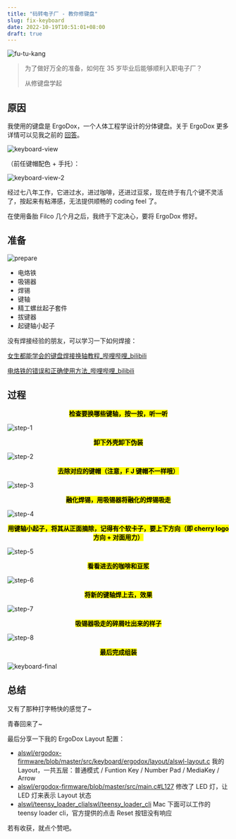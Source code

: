 ```yaml
---
title: "码转电子厂 - 教你修键盘"
slug: fix-keyboard
date: 2022-10-19T10:51:01+08:00
draft: true
---
```


![fu-tu-kang](../../static/images/202210/fu-tu-kang.png)


> 为了做好万全的准备，如何在 35 岁毕业后能够顺利入职电子厂？
>
> 从修键盘学起



## 原因



我使用的键盘是 ErgoDox，一个人体工程学设计的分体键盘。关于 ErgoDox 更多详情可以见我之前的 [回答](https://www.zhihu.com/question/52088337/answer/141073759)。

![keyboard-view](../../static/images/202210/keyboard-view.png)


（前任键帽配色 + 手托）：

![keyboard-view-2](../../static/images/202210/keyboard-view-2.png)


经过七八年工作，它进过水，进过咖啡，还进过豆浆，现在终于有几个键不灵活了，按起来有粘滞感，无法提供顺畅的 coding feel 了。



在使用备胎 Filco 几个月之后，我终于下定决心，要将 ErgoDox 修好。

## 准备

![prepare](../../static/images/202210/prepare.png)


- 电烙铁
- 吸锡器
- 焊锡
- 键轴
- 精工螺丝起子套件
- 拔键器
- 起键轴小起子


没有焊接经验的朋友，可以学习一下如何焊接：

[女生都能学会的键盘焊接换轴教程\_哔哩哔哩\_bilibili](https://www.bilibili.com/video/BV1xt4y157LM/)


[电烙铁的错误和正确使用方法\_哔哩哔哩\_bilibili](https://www.bilibili.com/video/BV1Ui4y177kk/)


## 过程

<center><mark><b>检查要换哪些键轴，按一按，听一听</b></mark></center>

![step-1](../../static/images/202210/step-1.png)


<center><mark><b>卸下外壳卸下伪装</b></mark></center>

![step-2](../../static/images/202210/step-2.png)


<center><mark><b>去除对应的键帽（注意，F J 键帽不一样哦）</b></mark></center>

![step-3](../../static/images/202210/step-3.png)



<center><mark><b>融化焊锡，用吸锡器将融化的焊锡吸走</b></mark></center>


![step-4](../../static/images/202210/step-4.png)



<center><mark><b>用键轴小起子，将其从正面摘除，记得有个软卡子，要上下方向（即 cherry logo 方向 + 对面用力）</b></mark></center>

![step-5](../../static/images/202210/step-5.png)


<center><mark><b>看看进去的咖啡和豆浆</b></mark></center>

![step-6](../../static/images/202210/step-6.png)



<center><mark><b>将新的键轴焊上去，效果</b></mark></center>

![step-7](../../static/images/202210/step-7.png)



<center><mark><b>吸锡器吸走的碎屑吐出来的样子</b></mark></center>

![step-8](../../static/images/202210/step-8.png)



<center><mark><b>最后完成组装</b></mark></center>

![keyboard-final](../../static/images/202210/keyboard-final.png)



## 总结

又有了那种打字畅快的感觉了~

青春回来了~




最后分享一下我的 ErgoDox Layout 配置：


-   [alswl/ergodox-firmware/blob/master/src/keyboard/ergodox/layout/alswl-layout.c](https://link.zhihu.com/?target=https%3A//github.com/alswl/ergodox-firmware/blob/master/src/keyboard/ergodox/layout/alswl-layout.c) 我的 Layout，一共五层：普通模式 / Funtion Key / Number Pad / MediaKey / Arrow
-   [alswl/ergodox-firmware/blob/master/src/main.c#L127](https://link.zhihu.com/?target=https%3A//github.com/alswl/ergodox-firmware/blob/master/src/main.c%23L127) 修改了 LED 灯，让 LED 灯来表示 Layout 状态
-   [alswl/teensy_loader_cli](https://link.zhihu.com/?target=https%3A//github.com/alswl/teensy_loader_cli)[alswl/teensy_loader_cli](https://link.zhihu.com/?target=https%3A//github.com/alswl/teensy_loader_cli) Mac 下面可以工作的 teensy loader cli，官方提供的点击 Reset 按钮没有响应


若有收获，就点个赞吧。
